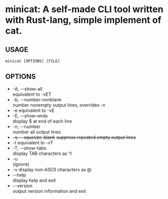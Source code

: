 # minicat: A self-made CLI tool written with Rust-lang, simple implement of cat.

## USAGE
	minicat [OPTIONS] [FILE]
## OPTIONS

+ -A, --show-all           
equivalent to -vET
+ -b, --number-nonblank    
number nonempty output lines, overrides -n
+ -e
equivalent to -vE
+ -E, --show-ends          
display $ at end of each line
+ -n, --number             
number all output lines
+ ~~-s, --squeeze-blank~~
~~suppress repeated empty output lines~~
+ -t
equivalent to -vT
+ -T, --show-tabs          
display TAB characters as ^I
+ -u                       
(ignore)
+ -v
display non-ASCII characters as @
+ --help               
display help and exit
+ --version            
output version information and exit
